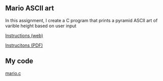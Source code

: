 ## Mario ASCII art
In this assignment, I create a C program that prints a pyramid ASCII art of varible height based on user input

[Instructions (web)](https://cs50.harvard.edu/x/2021/psets/1/mario/more/)

[Instrucitons (PDF)](/c/mario-more-ascii-art/mario-more-instructions.pdf)

## My code
[mario.c](/c/mario-more-ascii-art/mario.c)
